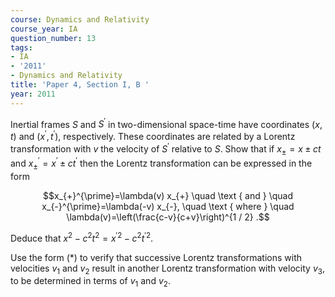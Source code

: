 ```yaml
---
course: Dynamics and Relativity
course_year: IA
question_number: 13
tags:
- IA
- '2011'
- Dynamics and Relativity
title: 'Paper 4, Section I, B '
year: 2011
---
```




Inertial frames $S$ and $S^{\prime}$ in two-dimensional space-time have coordinates $(x, t)$ and $\left(x^{\prime}, t^{\prime}\right)$, respectively. These coordinates are related by a Lorentz transformation with $v$ the velocity of $S^{\prime}$ relative to $S$. Show that if $x_{\pm}=x \pm c t$ and $x_{\pm}^{\prime}=x^{\prime} \pm c t^{\prime}$ then the Lorentz transformation can be expressed in the form

$$x_{+}^{\prime}=\lambda(v) x_{+} \quad \text { and } \quad x_{-}^{\prime}=\lambda(-v) x_{-}, \quad \text { where } \quad \lambda(v)=\left(\frac{c-v}{c+v}\right)^{1 / 2} .$$

Deduce that $x^{2}-c^{2} t^{2}=x^{\prime 2}-c^{2} t^{\prime 2}$.

Use the form $(*)$ to verify that successive Lorentz transformations with velocities $v_{1}$ and $v_{2}$ result in another Lorentz transformation with velocity $v_{3}$, to be determined in terms of $v_{1}$ and $v_{2}$.